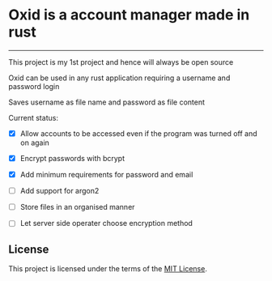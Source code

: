 # Oxid is a account manager made in rust
---

This project is my 1st project and hence will always be open source

Oxid can be used in any rust application requiring a username and password login

Saves username as file name and password as file content

Current status:

- [x] Allow accounts to be accessed even if the program was turned off and on again
- [x] Encrypt passwords with bcrypt
- [x] Add minimum requirements for password and email


- [ ] Add support for argon2
- [ ] Store files in an organised manner
- [ ] Let server side operater choose encryption method

## License

This project is licensed under the terms of the [MIT License](LICENSE.md).
